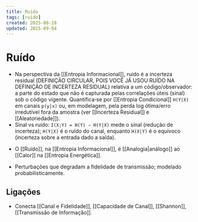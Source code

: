 ```yaml
---
title: Ruído
tags: [ruído]
created: 2025-08-28
updated: 2025-09-04
---
```

# Ruído

- Na perspectiva da [[Entropia Informacional]], ruído é a incerteza residual (DEFINIÇÃO CIRCULAR, POIS VOCÊ JÁ USOU RUÍDO NA DEFINIÇÃO DE INCERTEZA RESIDUAL) relativa a um código/observador: a parte do estado que não é capturada pelas correlações úteis (sinal) sob o código vigente. Quantifica‑se por [[Entropia Condicional]] `H(Y|X)` em canais `p(y|x)` ou, em modelagem, pela perda log ótima/erro irredutível fora da amostra (ver [[Incerteza Residual]] e [[Aleatoriedade]]).
- Sinal vs ruído: `I(X;Y) = H(Y) − H(Y|X)` mede o sinal (redução de incerteza); `H(Y|X)` é o ruído do canal, enquanto `H(X|Y)` é o equívoco (incerteza sobre a entrada dado a saída).

* O [[Ruído]], na [[Entropia Informacional]], é [[Analogia|análogo]] ao [[Calor]] na [[Entropia Energética]].
- Perturbações que degradam a fidelidade de transmissão; modelado probabilisticamente.

## Ligações
- Conecta [[Canal e Fidelidade]], [[Capacidade de Canal]], [[Shannon]], [[Transmissão de Informação]].
